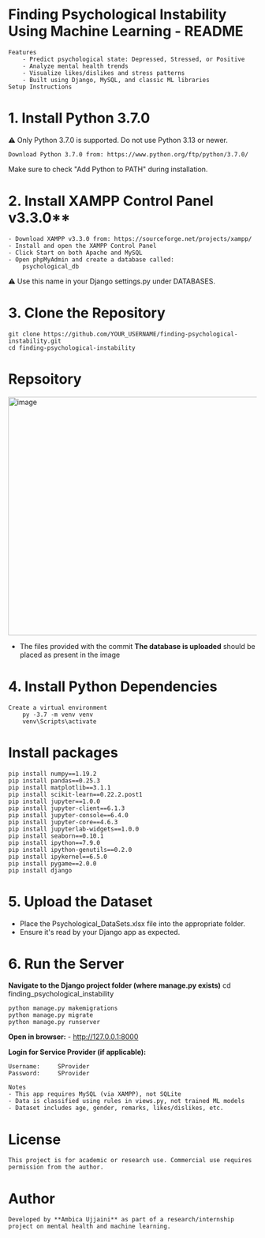 # Finding Psychological Instability Using Machine Learning - README
    Features
        - Predict psychological state: Depressed, Stressed, or Positive
        - Analyze mental health trends
        - Visualize likes/dislikes and stress patterns
        - Built using Django, MySQL, and classic ML libraries
    Setup Instructions

# 1. Install Python 3.7.0
⚠️ Only Python 3.7.0 is supported. Do not use Python 3.13 or newer.

    Download Python 3.7.0 from: https://www.python.org/ftp/python/3.7.0/

Make sure to check "Add Python to PATH" during installation.

# 2. Install XAMPP Control Panel v3.3.0**
    - Download XAMPP v3.3.0 from: https://sourceforge.net/projects/xampp/
    - Install and open the XAMPP Control Panel
    - Click Start on both Apache and MySQL
    - Open phpMyAdmin and create a database called:
        psychological_db

⚠️ Use this name in your Django settings.py under DATABASES.

# 3. Clone the Repository
    git clone https://github.com/YOUR_USERNAME/finding-psychological-instability.git
    cd finding-psychological-instability

# Repsoitory 
 <img width="518" height="483" alt="image" src="https://github.com/user-attachments/assets/77409ac2-3cff-4bfc-8ba3-4dcc7f0bde95" />
 
- The files provided with the commit **The database is uploaded** should be placed as present in the image


# 4. Install Python Dependencies
    Create a virtual environment
        py -3.7 -m venv venv
        venv\Scripts\activate

# Install packages
    pip install numpy==1.19.2
    pip install pandas==0.25.3
    pip install matplotlib==3.1.1
    pip install scikit-learn==0.22.2.post1
    pip install jupyter==1.0.0
    pip install jupyter-client==6.1.3
    pip install jupyter-console==6.4.0
    pip install jupyter-core==4.6.3
    pip install jupyterlab-widgets==1.0.0
    pip install seaborn==0.10.1
    pip install ipython==7.9.0
    pip install ipython-genutils==0.2.0
    pip install ipykernel==6.5.0
    pip install pygame==2.0.0
    pip install django


# 5. Upload the Dataset
- Place the Psychological_DataSets.xlsx file into the appropriate folder.                                                
- Ensure it's read by your Django app as expected.

# 6. Run the Server
**Navigate to the Django project folder (where manage.py exists)**
    cd finding_psychological_instability

    python manage.py makemigrations
    python manage.py migrate
    python manage.py runserver

**Open in browser:**
    - http://127.0.0.1:8000

**Login for Service Provider (if applicable):**

    Username:     SProvider
    Password:     SProvider
    
    Notes
    - This app requires MySQL (via XAMPP), not SQLite
    - Data is classified using rules in views.py, not trained ML models
    - Dataset includes age, gender, remarks, likes/dislikes, etc.

# License
    This project is for academic or research use. Commercial use requires permission from the author.

# Author
    Developed by **Ambica Ujjaini** as part of a research/internship project on mental health and machine learning.
